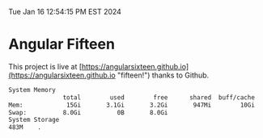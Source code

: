 Tue Jan 16 12:54:15 PM EST 2024

# Angular Fifteen


This project is live at [https://angularsixteen.github.io](https://angularsixteen.github.io "fifteen!") thanks to Github.

```bash
System Memory
               total        used        free      shared  buff/cache   available
Mem:            15Gi       3.1Gi       3.2Gi       947Mi        10Gi        12Gi
Swap:          8.0Gi          0B       8.0Gi
System Storage
483M	.
```
```bash
